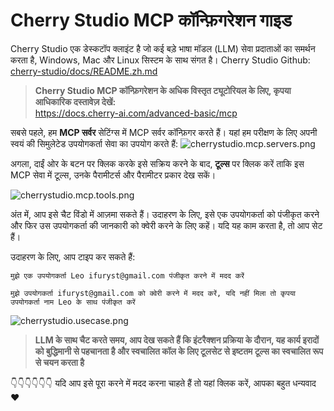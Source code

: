 # Cherry Studio MCP कॉन्फ़िगरेशन गाइड
Cherry Studio एक डेस्कटॉप क्लाइंट है जो कई बड़े भाषा मॉडल (LLM) सेवा प्रदाताओं का समर्थन करता है, Windows, Mac और Linux सिस्टम के साथ संगत है।
Cherry Studio Github: [cherry-studio/docs/README.zh.md](https://github.com/CherryHQ/cherry-studio/blob/main/docs/README.zh.md)

> **Cherry Studio MCP कॉन्फ़िगरेशन के अधिक विस्तृत ट्यूटोरियल के लिए, कृपया आधिकारिक दस्तावेज़ देखें:**  
> https://docs.cherry-ai.com/advanced-basic/mcp

सबसे पहले, हम **MCP सर्वर** सेटिंग्स में MCP सर्वर कॉन्फ़िगर करते हैं। यहां हम परीक्षण के लिए अपनी स्वयं की सिमुलेटेड उपयोगकर्ता सेवा का उपयोग करते हैं:
![cherrystudio.mcp.servers.png](/img/cherrystudio.mcp.servers.png)

अगला, दाईं ओर के बटन पर क्लिक करके इसे सक्रिय करने के बाद, **टूल्स** पर क्लिक करें ताकि इस MCP सेवा में टूल्स, उनके पैरामीटर्स और पैरामीटर प्रकार देख सकें।

![cherrystudio.mcp.tools.png](/img/cherrystudio.mcp.tools.png)

अंत में, आप इसे चैट विंडो में आज़मा सकते हैं। उदाहरण के लिए, इसे एक उपयोगकर्ता को पंजीकृत करने और फिर उस उपयोगकर्ता की जानकारी को क्वेरी करने के लिए कहें। यदि यह काम करता है, तो आप सेट हैं।

उदाहरण के लिए, आप टाइप कर सकते हैं:
```
मुझे एक उपयोगकर्ता Leo ifuryst@gmail.com पंजीकृत करने में मदद करें
```

```
मुझे उपयोगकर्ता ifuryst@gmail.com को क्वेरी करने में मदद करें, यदि नहीं मिला तो कृपया उपयोगकर्ता नाम Leo के साथ पंजीकृत करें
```

![cherrystudio.usecase.png](/img/cherrystudio.usecase.png)

> **LLM के साथ चैट करते समय, आप देख सकते हैं कि इंटरैक्शन प्रक्रिया के दौरान, यह कार्य इरादों को बुद्धिमानी से पहचानता है और स्वचालित कॉल के लिए टूलसेट से इष्टतम टूल्स का स्वचालित रूप से चयन करता है**

👇👇👇👇👇👇 यदि आप इसे पूरा करने में मदद करना चाहते हैं तो यहां क्लिक करें, आपका बहुत धन्यवाद ❤️ 